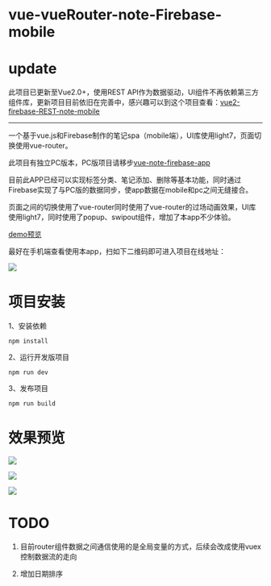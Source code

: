 # vue-vueRouter-note-Firebase-mobile
# update

此项目已更新至Vue2.0+，使用REST API作为数据驱动，UI组件不再依赖第三方组件库，更新项目目前依旧在完善中，感兴趣可以到这个项目查看：[vue2-firebase-REST-note-mobile](https://github.com/Geocld/vue2-firebase-REST-note-mobile)



----



一个基于vue.js和Firebase制作的笔记spa（mobile端），UI库使用light7，页面切换使用vue-router。

此项目有独立PC版本，PC版项目请移步[vue-note-firebase-app](https://github.com/Geocld/vue-note-firebase-app)

目前此APP已经可以实现标签分类、笔记添加、删除等基本功能，同时通过Firebase实现了与PC版的数据同步，使app数据在mobile和pc之间无缝接合。

页面之间的切换使用了vue-router同时使用了vue-router的过场动画效果，UI库使用light7，同时使用了popup、swipout组件，增加了本app不少体验。


[demo预览](http://geocld.github.io/demo/mobile-note/index.html)

最好在手机端查看使用本app，扫如下二维码即可进入项目在线地址： 

![](http://i.imgur.com/QR5O8PF.png)

# 项目安装

1、安装依赖

	npm install

2、运行开发版项目

	npm run dev

3、发布项目

	npm run build


# 效果预览

![](http://i.imgur.com/G3t8wfA.png)

![](http://i.imgur.com/hiqElKP.png)

![](http://i.imgur.com/2JolWY1.png)

# TODO
1. 目前router组件数据之间通信使用的是全局变量的方式，后续会改成使用vuex控制数据流的走向

2. 增加日期排序
